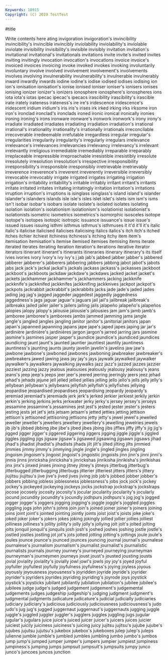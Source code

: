 ```yaml
---
Keywords: 18915
Copyright: (C) 2019 TestTest
---
```


#title

Write contents here
ating invigoration invigoration's invincibility invincibility's invincible invincibly inviolability
inviolability's inviolable inviolate invisibility invisibility's invisible invisibly invitation invitation's invitational
invitational's invitationals invitations invite invite's invited invites inviting invitingly invocation
invocation's invocations invoice invoice's invoiced invoices invoicing invoke invoked invokes
invoking involuntarily involuntary involve involved involvement involvement's involvements involves involving
invulnerability invulnerability's invulnerable invulnerably inward inwardly inwards iodine iodine's iodise
iodised iodises iodising ion ion's ionisation ionisation's ionise ionised ioniser
ioniser's ionisers ionises ionising ionizer ionizer's ionizers ionosphere ionosphere's ionospheres
ions iota iota's iotas ipecac ipecac's ipecacs irascibility irascibility's irascible
irate irately irateness irateness's ire ire's iridescence iridescence's iridescent iridium
iridium's iris iris's irises irk irked irking irks irksome iron
iron's ironclad ironclad's ironclads ironed ironic ironical ironically ironies ironing
ironing's irons ironware ironware's ironwork ironwork's irony irony's irradiate irradiated
irradiates irradiating irradiation irradiation's irrational irrational's irrationality irrationality's irrationally irrationals
irreconcilable irrecoverable irredeemable irrefutable irregardless irregular irregular's irregularities irregularity irregularity's
irregularly irregulars irrelevance irrelevance's irrelevances irrelevancies irrelevancy irrelevancy's irrelevant irrelevantly
irreligious irremediable irremediably irreparable irreparably irreplaceable irrepressible irreproachable irresistible irresistibly
irresolute irresolutely irresolution irresolution's irrespective irresponsibility irresponsibility's irresponsible irresponsibly irretrievable
irretrievably irreverence irreverence's irreverent irreverently irreversible irreversibly irrevocable irrevocably irrigate
irrigated irrigates irrigating irrigation irrigation's irritability irritability's irritable irritably irritant
irritant's irritants irritate irritated irritates irritating irritatingly irritation irritation's irritations
irruption irruption's irruptions is isinglass isinglass's island island's islander islander's
islanders islands isle isle's isles islet islet's islets ism ism's
isms isn't isobar isobar's isobars isolate isolate's isolated isolates isolating
isolation isolation's isolationism isolationism's isolationist isolationist's isolationists isometric isometrics isometrics's
isomorphic isosceles isotope isotope's isotopes isotopic isotropic issuance issuance's issue
issue's issued issues issuing isthmi isthmus isthmus's isthmuses it it'd
it'll it's italic italic's italicise italicised italicises italicising italics italics's
itch itch's itched itches itchier itchiest itchiness itchiness's itching itchy
item item's itemisation itemisation's itemise itemised itemises itemising items iterate
iterated iterates iterating iteration iteration's iterations iterative iterator iterators itinerant
itinerant's itinerants itineraries itinerary itinerary's its itself ivies ivories ivory
ivory's ivy ivy's j jab jab's jabbed jabber jabber's jabbered
jabberer jabberer's jabberers jabbering jabbers jabbing jabot jabot's jabots jabs
jack jack's jackal jackal's jackals jackass jackass's jackasses jackboot jackboot's
jackboots jackdaw jackdaw's jackdaws jacked jacket jacket's jackets jackhammer jackhammer's
jackhammers jacking jackknife jackknife's jackknifed jackknifes jackknifing jackknives jackpot jackpot's
jackpots jackrabbit jackrabbit's jackrabbits jacks jade jade's jaded jades jading
jag jag's jagged jaggeder jaggedest jaggedly jaggedness jaggedness's jags jaguar
jaguar's jaguars jail jail's jailbreak jailbreak's jailbreaks jailed jailer jailer's
jailers jailing jails jalapeño jalapeño's jalapeños jalopies jalopy jalopy's jalousie
jalousie's jalousies jam jam's jamb jamb's jamboree jamboree's jamborees jambs
jammed jamming jams jangle jangle's jangled jangles jangling janitor janitor's
janitorial janitors japan japan's japanned japanning japans jape jape's japed
japes japing jar jar's jardinière jardinière's jardinières jargon jargon's jarred
jarring jars jasmine jasmine's jasmines jasper jasper's jaundice jaundice's jaundiced
jaundices jaundicing jaunt jaunt's jaunted jauntier jauntiest jauntily jauntiness jauntiness's
jaunting jaunts jaunty javelin javelin's javelins jaw jaw's jawbone jawbone's
jawboned jawbones jawboning jawbreaker jawbreaker's jawbreakers jawed jawing jaws jay
jay's jays jaywalk jaywalked jaywalker jaywalker's jaywalkers jaywalking jaywalks jazz
jazz's jazzed jazzes jazzier jazziest jazzing jazzy jealous jealousies jealously
jealousy jealousy's jeans jeans's jeep jeep's jeeps jeer jeer's jeered
jeering jeeringly jeers jeez jehad jehad's jehads jejune jell jelled
jellied jellies jelling jello jello's jells jelly jelly's jellybean jellybean's
jellybeans jellyfish jellyfish's jellyfishes jellying jeopardise jeopardised jeopardises jeopardising jeopardy
jeopardy's jeremiad jeremiad's jeremiads jerk jerk's jerked jerkier jerkiest jerkily
jerkin jerkin's jerking jerkins jerks jerkwater jerky jerky's jersey jersey's
jerseys jessamine jessamine's jessamines jest jest's jested jester jester's jesters
jesting jests jet jet's jets jetsam jetsam's jetted jetties jetting
jettison jettison's jettisoned jettisoning jettisons jetty jetty's jewel jewel's jewelled
jeweller jeweller's jewellers jewellery jewellery's jewelling jewelries jewels jib jib's
jibbed jibbing jibe jibe's jibed jibes jibing jibs jiffies jiffy
jiffy's jig jig's jigged jigger jigger's jiggered jiggering jiggers jigging
jiggle jiggle's jiggled jiggles jiggling jigs jigsaw jigsaw's jigsawed jigsawing
jigsawn jigsaws jihad jihad's jihadist jihadist's jihadists jihads jilt jilt's
jilted jilting jilts jimmied jimmies jimmy jimmy's jimmying jingle jingle's
jingled jingles jingling jingoism jingoism's jingoist jingoist's jingoistic jingoists jinn
jinn's jinni jinni's jinnis jinns jinricksha jinricksha's jinrickshas jinrikisha jinrikisha's
jinrikishas jinx jinx's jinxed jinxes jinxing jitney jitney's jitneys jitterbug
jitterbug's jitterbugged jitterbugging jitterbugs jitterier jitteriest jitters jitters's jittery jiujitsu
jiujitsu's jive jive's jived jives jiving job job's jobbed jobber
jobber's jobbers jobbing jobless joblessness joblessness's jobs jock jock's jockey
jockey's jockeyed jockeying jockeys jocks jockstrap jockstrap's jockstraps jocose jocosely
jocosity jocosity's jocular jocularity jocularity's jocularly jocund jocundity jocundity's jocundly
jodhpurs jodhpurs's jog jog's jogged jogger jogger's joggers jogging jogging's
joggle joggle's joggled joggles joggling jogs john john's johns join
join's joined joiner joiner's joiners joining joins joint joint's jointed
jointing jointly joints joist joist's joists joke joke's joked joker
joker's jokers jokes joking jokingly jollied jollier jollies jolliest jolliness
jolliness's jollity jollity's jolly jolly's jollying jolt jolt's jolted jolting
jolts jonquil jonquil's jonquils josh josh's joshed joshes joshing jostle
jostle's jostled jostles jostling jot jot's jots jotted jotting jotting's
jottings joule joule's joules jounce jounce's jounced jounces jouncing journal
journal's journalese journalese's journalism journalism's journalist journalist's journalistic journalists journals
journey journey's journeyed journeying journeyman journeyman's journeymen journeys joust joust's
jousted jousting jousts jovial joviality joviality's jovially jowl jowl's jowls
joy joy's joyed joyful joyfuller joyfullest joyfully joyfulness joyfulness's joying
joyless joyous joyously joyousness joyousness's joyridden joyride joyride's joyrider joyrider's
joyriders joyrides joyriding joyriding's joyrode joys joystick joystick's joysticks jubilant
jubilantly jubilation jubilation's jubilee jubilee's jubilees judge judge's judged judgement
judgement's judgemental judgements judges judgeship judgeship's judging judgment judgment's judgmental
judgments judicature judicature's judicial judicially judiciaries judiciary judiciary's judicious judiciously
judiciousness judiciousness's judo judo's jug jug's jugged juggernaut juggernaut's juggernauts
jugging juggle juggle's juggled juggler juggler's jugglers juggles juggling jugs
jugular jugular's jugulars juice juice's juiced juicer juicer's juicers juices
juicier juiciest juicily juiciness juiciness's juicing juicy jujitsu jujitsu's jujube
jujube's jujubes jujutsu jujutsu's jukebox jukebox's jukeboxes julep julep's juleps
julienne jumble jumble's jumbled jumbles jumbling jumbo jumbo's jumbos jump
jump's jumped jumper jumper's jumpers jumpier jumpiest jumpiness jumpiness's jumping
jumps jumpsuit jumpsuit's jumpsuits jumpy junco junco's juncoes juncos junction
